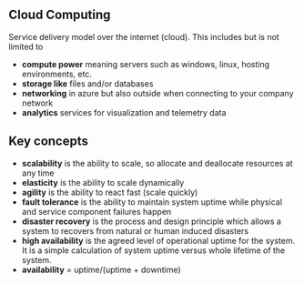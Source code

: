 ## Cloud Computing
Service delivery model over the internet (cloud). This includes but is not limited to

+ **compute power** meaning servers such as windows, linux, hosting environments, etc.
+ **storage like** files and/or databases
+ **networking** in azure but also outside when connecting to your company network
+ **analytics** services for visualization and telemetry data

## Key concepts

+ **scalability** is the ability to scale, so allocate and deallocate resources at any time
+ **elasticity** is the ability to scale dynamically
+ **agility** is the ability to react fast (scale quickly)
+ **fault tolerance** is the ability to maintain system uptime while physical and service component failures happen
+ **disaster recovery** is the process and design principle which allows a system to recovers from natural or human induced disasters
+ **high availability** is the agreed level of operational uptime for the system. It is a simple calculation of system uptime versus whole lifetime of the system.
+ **availability** = uptime/(uptime + downtime)
